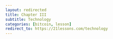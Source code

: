 ```yaml
---
layout: redirected
title: Chapter III
subtitle: Technology
categories: [bitcoin, lesson]
redirect_to: https://21lessons.com/technology
---
```

